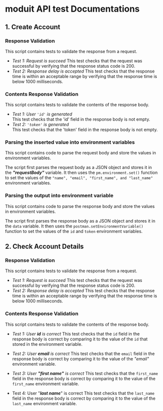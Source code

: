 # moduit API test Documentations

## 1. Create Account
### Response Validation
This script contains tests to validate the response from a request.
- *Test 1: Request is succeed*
This test checks that the request was successful by verifying that the response status code is 200.
- *Test 2: Response delay is accepted*
This test checks that the response time is within an acceptable range by verifying that the response time is below 1000 milliseconds.

### Contents Response Validation
This script contains tests to validate the contents of the response body.
- *Test 1: User `'id'` is generated* <br>
This test checks that the 'id' field in the response body is not empty.
- *Test 2: `'token'` is generated* <br>
This test checks that the 'token' field in the response body is not empty.

### Parsing the inserted value into environment variables
This script contains code to parse the request body and store the values in environment variables.

The script first parses the request body as a JSON object and stores it in the ***"requestBody"*** variable. It then uses the `pm.environment.set()` function to set the values of the `"name", "email", "first_name", and "last_name"` environment variables.

### Parsing the output into environment variable
This script contains code to parse the response body and store the values in environment variables.

The script first parses the response body as a JSON object and stores it in the `data` variable. It then uses the `postman.setEnvironmentVariable()` function to set the values of the `id` and `token` environment variables.

## 2. Check Account Details
### Response Validation
This script contains tests to validate the response from a request.
- *Test 1: Request is succeed*
This test checks that the request was successful by verifying that the response status code is 200.
- *Test 2: Response delay is accepted*
This test checks that the response time is within an acceptable range by verifying that the response time is below 1000 milliseconds.

### Contents Response Validation
This script contains tests to validate the contents of the response body.
- *Test 1: User ***id*** is correct*
This test checks that the `id` field in the response body is correct by comparing it to the value of the `id` that stored in the environment variable.

- *Test 2: User ***email*** is correct*
This test checks that the `email` field in the response body is correct by comparing it to the value of the *"email"* environment variable.

- *Test 3: User ***"first name"*** is correct*
This test checks that the `first_name` field in the response body is correct by comparing it to the value of the `first_name` environment variable.

- Test 4: User "***last name***" is correct
This test checks that the `last_name` field in the response body is correct by comparing it to the value of the `last_name` environment variable.
